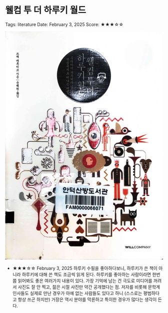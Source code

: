 # 웰컴 투 더 하루키 월드

Tags: literature
Date: February 3, 2025
Score: ★★★☆☆

![haruki_world.jpg](welcome_to_the_haruki_world/haruki_world.jpg)

- ★★★☆☆ February 3, 2025 하루키 수필을 좋아하다보니, 하루키가 쓴 책이 아니라 하루키에 대해 쓴 책도 조금씩 읽게 된다. 하루키를 좋아하는 사람이라면 한번쯤 읽어봐도 좋은 여러가지 내용이 있다. 가장 기억에 남는 건 극도로 미디어를 꺼려서 사진도 잘 안 찍고, 젊은 시절 사진만 약간 공개했다는 점. 저자를 비롯해 문학계 인사들도 실제로 만난 경우가 아예 없는 사람들도 있다고 하니 (스스로는 평범하다고 항상 쓰곤 하지만) 거장은 역시 분야를 막론하고 특이한 경우가 많다는 생각이 든다.
